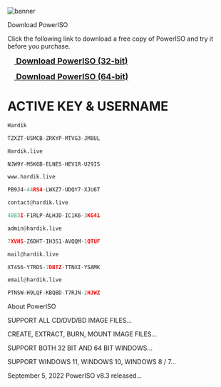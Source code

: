 ![banner](https://user-images.githubusercontent.com/44496738/200380015-75f0ae59-6870-48f2-97af-64390e9342c6.jpg)

	
Download PowerISO

Click the following link to download a free copy of PowerISO and try it before you purchase.
<p align="left"><a href="https://www.poweriso.net/PowerISO8.exe"><b><font size="4"><img src="images/sm_dl.gif" border="0" width="15" height="15">&nbsp;Download PowerISO (32-bit)</font></b></a>
<p align="left"><a href="https://www.poweriso.net/PowerISO8-x64.exe"><b><font size="4"><img src="images/sm_dl.gif" border="0" width="15" height="15">&nbsp;Download PowerISO (64-bit)</font></b></a>

# ACTIVE KEY & USERNAME 
  ```python 
Hardik
```
```python 
TZXZT-USMCB-ZRKYP-MTVG3-JM8UL
```
 ```python 
Hardik.live
```
```python 
NJW9Y-M5K6B-ELNES-HEV1R-U29IS
```
```python 
www.hardik.live
``` 
```python 
PB9J4-44RS4-LWXZ7-UDQY7-XJU6T
``` 
```python 
contact@hardik.live
``` 
```python 
4883I-F1RLP-ALHJD-IC1K6-3KG41
```
```python 
admin@hardik.live
```
```python 
7XVHS-Z6DHT-IH3S1-AVQQM-1QTUF
```
```python 
mail@hardik.live
```
```python 
XT4S6-Y7RDS-7DBTZ-TTNXI-YSAMK
```
```python 
email@hardik.live
```
```python 
PTNSW-H9LQF-KBQBD-T7RJN-2HJWZ
```

About PowerISO

SUPPORT ALL CD/DVD/BD IMAGE FILES...

CREATE, EXTRACT, BURN, MOUNT IMAGE FILES...

SUPPORT BOTH 32 BIT AND 64 BIT WINDOWS...

SUPPORT WINDOWS 11, WINDOWS 10, WINDOWS 8 / 7...

September 5, 2022 PowerISO v8.3 released...

